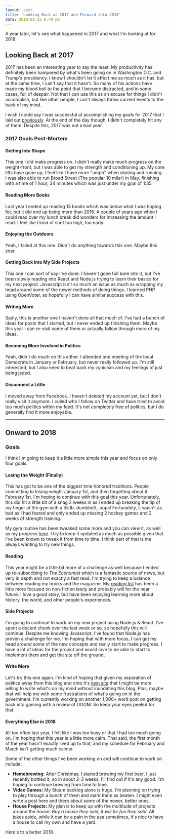 ```yaml
---
layout: post
title: 'Looking Back at 2017 and Forward into 2018'
date: 2018-01-25 8:49 pm
---
```


A year later, let's see what happened in 2017 and what I'm looking at for 2018.

## Looking Back at 2017

2017 has been an interesting year to say the least. My productivity has definitely been hampered by what's been going on in Washington D.C. and Trump's presidency. I know I shouldn't let it affect me as much as it has, but at the same time, I can't say that it hasn't. So many of his actions have made my blood boil to the point that I become distracted, and in some cases, full of despair. Not that I can use this as an excuse for things I didn't accomplish, but like other people, I can't always throw current events to the back of my mind.

I wish I could say I was successful at accomplishing my goals for 2017 that I laid out [previously](https://kpwags.com/life/2017/01/24/goals-for-2017.html). At the end of the day though, I didn't completely hit any of them. Despite this, 2017 was not a bad year.

### 2017 Goals Post-Mortem

#### Getting Into Shape

This one I did make progress on. I didn't really make much progress on the weight-front, but I was able to get my strength and conditioning up. My core lifts have gone up, I feel like I have more "umph" when skating and running. I was also able to run Broad Street (The popular 10 miler) in May, finishing with a time of 1 hour, 34 minutes which was just under my goal of 1:35.

#### Reading More Books

Last year I ended up reading 13 books which was below what I was hoping for, but it did end up being more than 2016. A couple of years ago when I could read over my lunch break did wonders for increasing the amount I read. I feel like I kind of shot too high, too early.

#### Enjoying the Outdoors

Yeah, I failed at this one. Didn't do anything towards this one. Maybe this year.

#### Getting Back into My Side Projects

This one I can sort of say I've done. I haven't gone full bore into it, but I've been slowly reading into React and Node.js trying to learn their basics for my next project. Javascript isn't so much an issue as much as wrapping my head around some of the newer methods of doing things. I learned PHP using OpenVoter, so hopefully I can have similar success with this.

#### Writing More

Sadly, this is another one I haven't done all that much of. I've had a bunch of ideas for posts that I started, but I never ended up finishing them. Maybe this year I can re-visit some of them or actually follow through more of my ideas.

#### Becoming More Involved in Politics

Yeah, didn't do much on this either. I attended one meeting of the local Democrats in January or February, but never really followed up. I'm still interested, but I also need to beat back my cynicism and my feelings of just being jaded.

#### Disconnect a Little

I moved away from Facebook. I haven't deleted my account yet, but I don't really visit it anymore. I culled who I follow on Twitter and have tried to avoid too much politics within my feed. It's not completely free of politics, but I do generally find it more enjoyable.

---

## Onward to 2018

### Goals

I think I'm going to keep it a little more simple this year and focus on only four goals.

#### Losing the Weight (Finally)

This has got to be one of the biggest time honored traditions. People committing to losing weight January 1st, and then forgetting about it February 1st. I'm hoping to continue with this goal this year. Unfortunately, this did hit a little bit of a snag 2 weeks in as I ended up breaking the tip of my finger at the gym with a 55 lb. dumbbell...oops! Fortunately, it wasn't as bad as I had feared and only ended up missing 2 hockey games and 2 weeks of strength training.

My gym routine has been tweaked some more and you can view it, as well as my progress [here](https://kpwags.com/gym-routine/). I try to keep it updated as much as possible given that I've been known to tweak it from time to time. I think part of that is me always wanting to try new things.

#### Reading

This year might be a little bit more of a challenge as well because I ended up re-subscribing to _The Economist_ which is a fantastic source of news, but very in depth and not exactly a fast read. I'm trying to keep a balance between reading my books and the magazine. My [reading list](https://kpwags.com/reading-list/) has been a little more focused on non-fiction lately and probably will for the near future. I love a good story, but have been enjoying learning more about history, the world, and other people's experiences.

#### Side Projects

I'm going to continue to work on my new project using Node.js &amp; React. I've spent a decent chunk over the last week or so, so hopefully this will continue. Despite me knowing Javascript, I've found that Node.js has proven a challenge for me. I'm hoping that with more focus, I can get my head around some of the new concepts and really start to make progress. I have a lot of ideas for the project and would love to be able to start to implement them and get the site off the ground.

#### Write More

Let's try this one again. I'm kind of hoping that given my separation of politics away from this blog and onto it's [own site](https://politics.kpwags.com) that I might be more willing to write what's on my mind without inundating this blog. Plus, maybe that will help me with some frustrations of what's going on in the government. I'm currently working on another 1,000+ word post on getting back into gaming with a review of DOOM. So keep your eyes peeled for that.

#### Everything Else in 2018

All too often last year, I felt like I was too busy or that I had too much going on. I'm hoping that this year is a little more calm. That said, the first month of the year hasn't exactly lived up to that, and my schedule for February and March isn't getting much calmer.

Some of the other things I've been working on and will continue to work on include:

-   **Homebrewing:** After Christmas, I started brewing my first beer. I just recently bottled it, so in about 2-3 weeks, I'll find out if it's any good. I'm hoping to continue brewing from time to time.
-   **Video Games:** My Steam backlog alone is huge. I'm planning on trying to play through a bunch of them and mark them as beaten. I might even write a post here and there about some of the newer, better ones.
-   **House Projects:** My plan is to keep up with the multitude of projects around the house. _Buy a house they said, it will be fun they said_. All jokes aside, while it can be a pain in the ass sometimes, it's nice to have a house to call my own and have a yard.

Here's to a better 2018.
